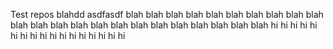 Test repos
blahdd
asdfasdf
blah
blah
blah
blah
blah
blah
blah
blah
blah
blah
blah
blah
blah
blah
blah
blah
blah
blah
blah
blah
blah
blah
blah
hi
hi
hi
hi
hi
hi
hi
hi
hi
hi
hi
hi
hi
hi
hi
hi
hi
